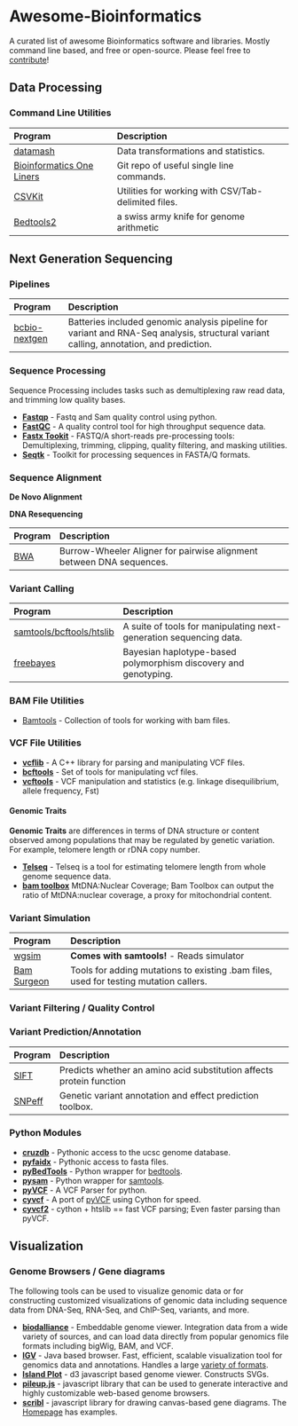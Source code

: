Awesome-Bioinformatics
======================

A curated list of awesome Bioinformatics software and libraries. Mostly command line based, and free or open-source. Please feel free to [contribute](CONTRIBUTING.md)!



## Data Processing

### Command Line Utilities

| Program                                                                 | Description
|:----------------------------------------------------------------------- | :------------
| [datamash](http://www.gnu.org/software/datamash/)                       | Data transformations and statistics. 
| [Bioinformatics One Liners](https://github.com/stephenturner/oneliners) | Git repo of useful single line commands.
| [CSVKit](https://github.com/onyxfish/csvkit) | Utilities for working with CSV/Tab-delimited files.
| [Bedtools2](https://github.com/arq5x/bedtools2)                         | a swiss army knife for genome arithmetic

## Next Generation Sequencing

### Pipelines

| Program                                                                 | Description
|:----------------------------------------------------------------------- | :------------
| [bcbio-nextgen](https://github.com/chapmanb/bcbio-nextgen)              | Batteries included genomic analysis pipeline for variant and RNA-Seq analysis, structural variant calling, annotation, and prediction.

### Sequence Processing 

Sequence Processing includes tasks such as demultiplexing raw read data, and trimming low quality bases.

* __[Fastqp](https://github.com/mdshw5/fastqp)__ - Fastq and Sam quality control using python.
* __[FastQC](http://www.bioinformatics.babraham.ac.uk/projects/fastqc/)__ - A quality control tool for high throughput sequence data.
* __[Fastx Tookit](http://hannonlab.cshl.edu/fastx_toolkit/)__ - FASTQ/A short-reads pre-processing tools: Demultiplexing, trimming, clipping, quality filtering, and masking utilities.
* __[Seqtk](https://github.com/lh3/seqtk)__ - Toolkit for processing sequences in FASTA/Q formats.

### Sequence Alignment

__De Novo Alignment__

__DNA Resequencing__

| Program                                                                 | Description
|:----------------------------------------------------------------------- | :------------
| [BWA](https://github.com/lh3/bwa) | Burrow-Wheeler Aligner for pairwise alignment between DNA sequences. 

### Variant Calling

| Program                                                                 | Description
|:----------------------------------------------------------------------- | :------------
| [samtools/bcftools/htslib](https://github.com/samtools/samtools) | A suite of tools for manipulating next-generation sequencing data.
| [freebayes](https://github.com/ekg/freebayes) | Bayesian haplotype-based polymorphism discovery and genotyping.

### BAM File Utilities

* [Bamtools](https://github.com/pezmaster31/bamtools) - Collection of tools for working with bam files.

### VCF File Utilities

* __[vcflib](https://github.com/ekg/vcflib)__ - A C++ library for parsing and manipulating VCF files.
* __[bcftools](https://github.com/samtools/bcftools)__ - Set of tools for manipulating vcf files.
* __[vcftools](http://vcftools.sourceforge.net/)__ - VCF manipulation and statistics (e.g. linkage disequilibrium, allele frequency, Fst)

#### Genomic Traits

__Genomic Traits__ are differences in terms of DNA structure or content observed among populations that may be regulated by genetic variation. For example, telomere length or rDNA copy number.

* __[Telseq](https://github.com/zd1/telseq)__ - Telseq is a tool for estimating telomere length from whole genome sequence data.
* __[bam toolbox](https://github.com/AndersenLab/bam-toolbox)__ MtDNA:Nuclear Coverage; Bam Toolbox can output the ratio of MtDNA:nuclear coverage, a proxy for mitochondrial content.

### Variant Simulation

| Program                                                                 | Description
|:----------------------------------------------------------------------- | :------------
| [wgsim](https://github.com/lh3/wgsim) | __Comes with samtools!__ - Reads simulator
| [Bam Surgeon](https://github.com/adamewing/bamsurgeon) | Tools for adding mutations to existing .bam files, used for testing mutation callers.

### Variant Filtering / Quality Control

### Variant Prediction/Annotation

| Program                                                                 | Description
|:----------------------------------------------------------------------- | :------------
| [SIFT](http://sift.jcvi.org/) | Predicts whether an amino acid substitution affects protein function
| [SNPeff](http://snpeff.sourceforge.net/) | Genetic variant annotation and effect prediction toolbox. 


### Python Modules

* __[cruzdb](https://github.com/brentp/cruzdb)__ - Pythonic access to the ucsc genome database.
* __[pyfaidx](https://github.com/mdshw5/pyfaidx)__ - Pythonic access to fasta files.
* __[pyBedTools](https://github.com/daler/pybedtools)__ - Python wrapper for [bedtools](https://github.com/arq5x/bedtools). 
* __[pysam](https://github.com/pysam-developers/pysam)__ - Python wrapper for [samtools](https://github.com/samtools/samtools).
* __[pyVCF](https://github.com/jamescasbon/PyVCF)__ - A VCF Parser for python.
* __[cyvcf](https://github.com/arq5x/cyvcf)__ - A port of [pyVCF](https://github.com/jamescasbon/PyVCF) using Cython for speed.
* __[cyvcf2](https://github.com/brentp/cyvcf2)__ - cython + htslib == fast VCF parsing; Even faster parsing than pyVCF.

## Visualization


### Genome Browsers / Gene diagrams

The following tools can be used to visualize genomic data or for constructing customized visualizations of genomic data including sequence data from DNA-Seq, RNA-Seq, and ChIP-Seq, variants, and more.

* __[biodalliance](http://www.biodalliance.org/)__ - Embeddable genome viewer. Integration data from a wide variety of sources, and can load data directly from popular genomics file formats including bigWig, BAM, and VCF.
* __[IGV](https://www.broadinstitute.org/igv/)__ - Java based browser.  Fast, efficient, scalable visualization tool for genomics data and annotations. Handles a large [variety of formats](http://www.broadinstitute.org/igv/FileFormats).
* __[Island Plot](https://github.com/lairdm/islandplot)__ - d3 javascript based genome viewer. Constructs SVGs.
* __[pileup.js](https://github.com/hammerlab/pileup.js)__ - javascript library that can be used to generate interactive and highly customizable web-based genome browsers.
* __[scribl](https://github.com/chmille4/Scribl)__ - javascript library for drawing canvas-based gene diagrams. The [Homepage](http://chmille4.github.io/Scribl/) has examples.



